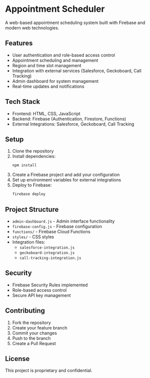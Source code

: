 # Appointment Scheduler

A web-based appointment scheduling system built with Firebase and modern web technologies.

## Features

- User authentication and role-based access control
- Appointment scheduling and management
- Region and time slot management
- Integration with external services (Salesforce, Geckoboard, Call Tracking)
- Admin dashboard for system management
- Real-time updates and notifications

## Tech Stack

- Frontend: HTML, CSS, JavaScript
- Backend: Firebase (Authentication, Firestore, Functions)
- External Integrations: Salesforce, Geckoboard, Call Tracking

## Setup

1. Clone the repository
2. Install dependencies:
   ```bash
   npm install
   ```
3. Create a Firebase project and add your configuration
4. Set up environment variables for external integrations
5. Deploy to Firebase:
   ```bash
   firebase deploy
   ```

## Project Structure

- `admin-dashboard.js` - Admin interface functionality
- `firebase-config.js` - Firebase configuration
- `functions/` - Firebase Cloud Functions
- `styles/` - CSS styles
- Integration files:
  - `salesforce-integration.js`
  - `geckoboard-integration.js`
  - `call-tracking-integration.js`

## Security

- Firebase Security Rules implemented
- Role-based access control
- Secure API key management

## Contributing

1. Fork the repository
2. Create your feature branch
3. Commit your changes
4. Push to the branch
5. Create a Pull Request

## License

This project is proprietary and confidential. 